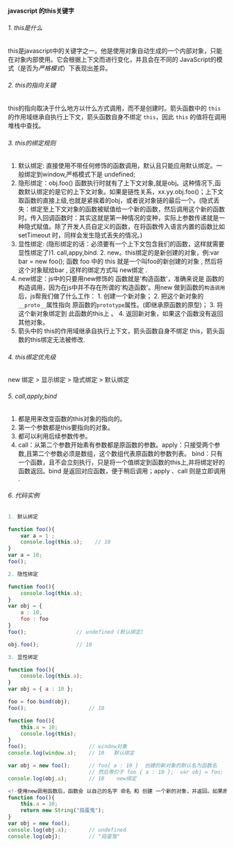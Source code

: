 #### javascript 的this关键字

######  1. this是什么

this是javascript中的关键字之一。他是使用对象自动生成的一个内部对象，只能在对象内部使用。它会根据上下文而进行变化，并且会在不同的 JavaScript的模式（是否为*严格模式*）下表现出差异。

######  2. this的指向关键

this的指向取决于什么地方以什么方式调用，而不是创建时。箭头函数中的 `this` 的作用域继承自执行上下文，箭头函数自身不绑定 `this`，因此 `this` 的值将在调用堆栈中查找。

###### 3. this的绑定规则

1. 默认绑定: 直接使用不带任何修饰的函数调用，默认且只能应用默认绑定。一般绑定到window,严格模式下是 undefined;
2. 隐形绑定：obj.foo() 函数执行时就有了上下文对象,就是obj。这种情况下,函数默认绑定的是它的上下文对象。如果是链性关系，xx.yy.obj.foo()；上下文取函数的直接上级,也就是紧挨着的obj，或者说对象链的最后一个。(隐式丢失：绑定至上下文对象的函数被赋值给一个新的函数，然后调用这个新的函数时。传入回调函数时：其实这就是第一种情况的变种，实际上参数传递就是一种隐式赋值。除了开发人员自定义的函数，在将函数传入语言内置的函数比如 setTimeout 时，同样会发生隐式丢失的情况。)
3. 显性绑定: (隐形绑定的话：必须要有一个上下文包含我们的函数，这样就需要显性绑定了)1. call,appy,bind. 2. new。this绑定的是新创建的对象，例:var bar = new foo(); 函数 foo 中的 this 就是一个叫foo的新创建的对象 , 然后将这个对象赋给bar , 这样的绑定方式叫 new绑定 .
4. new绑定：js中的只要用new修饰的 函数就是'构造函数'，准确来说是 函数的构造调用，因为在js中并不存在所谓的'构造函数'。用new 做到函数的`构造调用`后，js帮我们做了什么工作：
    	1. 创建一个新对象；
    	2. 把这个新对象的`__proto__`属性指向 原函数的`prototype`属性。(即继承原函数的原型)；
    	3. 将这个新对象绑定到 此函数的this上 。
    	4. 返回新对象，如果这个函数没有返回其他对象。
5. 箭头中的 this的作用域继承自执行上下文，箭头函数自身不绑定 this，箭头函数的this绑定无法被修改.

######  4. this绑定优先级

new 绑定 > 显示绑定 > 隐式绑定 > 默认绑定

###### 5. call,apply,bind

1. 都是用来改变函数的this对象的指向的。
2. 第一个参数都是this要指向的对象。
3. 都可以利用后续参数传参。
4. call：从第二个参数开始素有参数都是原函数的参数。apply：只接受两个参数,且第二个参数必须是数组，这个数组代表原函数的参数列表。 bind：只有一个函数，且不会立刻执行，只是将一个值绑定到函数的this上,并将绑定好的函数返回。bind 是返回对应函数，便于稍后调用；apply 、call 则是立即调用 .

###### 6. 代码实例

```javascript
1. 默认绑定

function foo(){
    var a = 1 ;
    console.log(this.a);    // 10
}
var a = 10;
foo();

2. 隐性绑定

function foo(){
    console.log(this.a);
}
var obj = {
    a : 10,
    foo : foo
}
foo();                // undefined (默认绑定)

obj.foo();            // 10

3. 显性绑定

function foo(){
    console.log(this.a);
}
var obj = { a : 10 };

foo = foo.bind(obj);
foo();                    // 10

function foo(){
    this.a = 10;
    console.log(this);
}
foo();                    // window对象
console.log(window.a);    // 10   默认绑定

var obj = new foo();      // foo{ a : 10 }  创建的新对象的默认名为函数名
                          // 然后等价于 foo { a : 10 };  var obj = foo;
console.log(obj.a);       // 10    new绑定

<!-使用new调用函数后，函数会 以自己的名字 命名 和 创建 一个新的对象，并返回。如果原函数返回一个对象类型，那么将无法返回新对象,你将丢失绑定this的新对象-->
function foo(){
    this.a = 10;
    return new String("捣蛋鬼");
}
var obj = new foo();
console.log(obj.a);       // undefined
console.log(obj);         // "捣蛋鬼"
```

